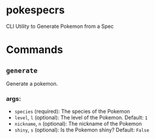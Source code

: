 # pokespecrs
CLI Utility to Generate Pokemon from a Spec

# Commands

## `generate`

Generate a pokemon.

### args:

- `species` (required): The species of the Pokemon
- `level`, `l` (optional): The level of the Pokemon. Default: `1`
- `nickname`, `n` (optional): The nickname of the Pokemon
- `shiny`, `s` (optional): Is the Pokemon shiny? Default: `False`